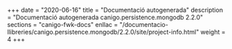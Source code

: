 +++
date        = "2020-06-16"
title       = "Documentació autogenerada"
description = "Documentació autogenerada canigo.persistence.mongodb 2.2.0"
sections    = "canigo-fwk-docs"
enllac		= "/documentacio-llibreries/canigo.persistence.mongodb/2.2.0/site/project-info.html"
weight      = 4
+++
